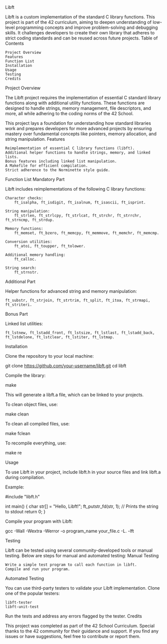 Libft

Libft is a custom implementation of the standard C library functions. This project is part of the 42 curriculum, aiming to deepen understanding of low-level programming concepts and improve problem-solving and debugging skills. It challenges developers to create their own library that adheres to strict coding standards and can be reused across future projects.
Table of Contents

    Project Overview
    Features
    Function List
    Installation
    Usage
    Testing
    Credits

Project Overview

The Libft project requires the implementation of essential C standard library functions along with additional utility functions. These functions are designed to handle strings, memory management, file descriptors, and more, all while adhering to the coding norms of the 42 School.

This project lays a foundation for understanding how standard libraries work and prepares developers for more advanced projects by ensuring mastery over fundamental concepts like pointers, memory allocation, and string manipulation.
Features

    Reimplementation of essential C library functions (libft).
    Additional helper functions to handle strings, memory, and linked lists.
    Bonus features including linked list manipulation.
    A Makefile for efficient compilation.
    Strict adherence to the Norminette style guide.

Function List
Mandatory Part

Libft includes reimplementations of the following C library functions:

    Character checks:
        ft_isalpha, ft_isdigit, ft_isalnum, ft_isascii, ft_isprint.

    String manipulation:
        ft_strlen, ft_strlcpy, ft_strlcat, ft_strchr, ft_strrchr, ft_strncmp, ft_strdup.

    Memory functions:
        ft_memset, ft_bzero, ft_memcpy, ft_memmove, ft_memchr, ft_memcmp.

    Conversion utilities:
        ft_atoi, ft_toupper, ft_tolower.

    Additional memory handling:
        ft_calloc.

    String search:
        ft_strnstr.

Additional Part

Helper functions for advanced string and memory manipulation:

    ft_substr, ft_strjoin, ft_strtrim, ft_split, ft_itoa, ft_strmapi, ft_striteri.

Bonus Part

Linked list utilities:

    ft_lstnew, ft_lstadd_front, ft_lstsize, ft_lstlast, ft_lstadd_back, ft_lstdelone, ft_lstclear, ft_lstiter, ft_lstmap.

Installation

Clone the repository to your local machine:

git clone https://github.com/your-username/libft.git
cd libft

Compile the library:

make

This will generate a libft.a file, which can be linked to your projects.

To clean object files, use:

make clean

To clean all compiled files, use:

make fclean

To recompile everything, use:

make re

Usage

To use Libft in your project, include libft.h in your source files and link libft.a during compilation.

Example:

#include "libft.h"

int main()
{
    char str[] = "Hello, Libft!";
    ft_putstr_fd(str, 1); // Prints the string to stdout
    return 0;
}

Compile your program with Libft:

gcc -Wall -Wextra -Werror -o program_name your_file.c -L. -lft

Testing

Libft can be tested using several community-developed tools or manual testing. Below are steps for manual and automated testing:
Manual Testing

    Write a simple test program to call each function in libft.
    Compile and run your program.

Automated Testing

You can use third-party testers to validate your Libft implementation. Clone one of the popular testers:

    libft-tester
    libft-unit-test

Run the tests and address any errors flagged by the tester.
Credits

This project was completed as part of the 42 School Curriculum. Special thanks to the 42 community for their guidance and support. If you find any issues or have suggestions, feel free to contribute or report them.
